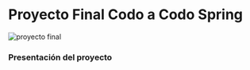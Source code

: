 # Proyecto Final Codo a Codo Spring



![proyecto final](https://github.com/Leangon/agencia-services/assets/116129705/807b1181-ecaf-491f-a7cc-2c9d566bb59f)


### Presentación del proyecto







